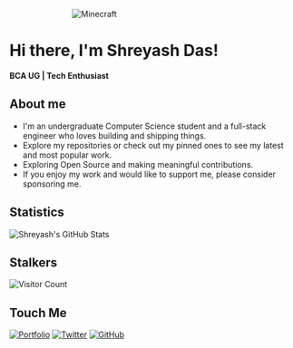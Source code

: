 ‎ ‎ ‎   ‎ ‎‎ ‎   ‎‎ ‎ ‎ ‎‎ ‎‎ ‎‎ ‎  ‎ ‎ ‎   ‎ ‎ ‎ ‎ ‎‎  ‎   ‎ ‎ ‎ ‎ ‎ ‎ ![Minecraft](https://github.com/x0shreyash/x0shreyash/assets/155342625/d11eb321-30b3-42f9-ac1d-0b1f57d39116)

# Hi there, I'm Shreyash Das!
**BCA UG | Tech Enthusiast**

## About me

- I'm an undergraduate Computer Science student and a full-stack engineer who loves building and shipping things.
- Explore my repositories or check out my pinned ones to see my latest and most popular work.
- Exploring Open Source and making meaningful contributions.
- If you enjoy my work and would like to support me, please consider sponsoring me.


## Statistics
![Shreyash's GitHub Stats](https://github-readme-stats.vercel.app/api?username=x0shreyash&show_icons=true&theme=dark)


## Stalkers
![Visitor Count](https://count.getloli.com/@x0shreyash?name=x0shreyash&theme=gelbooru-h&padding=7&offset=0&align=top&scale=1&pixelated=1&darkmode=1)


## Touch Me
[![Portfolio](https://img.shields.io/badge/Portfolio-grey?style=for-the-badge&logo=vercel)](https://x0shreyash.vercel.app/)
[![Twitter](https://img.shields.io/badge/Twitter-black?style=for-the-badge&logo=x)](https://x.com/x0shreyash)
[![GitHub](https://img.shields.io/badge/GitHub-181717?style=for-the-badge&logo=github)](https://github.com/x0shreyash)
